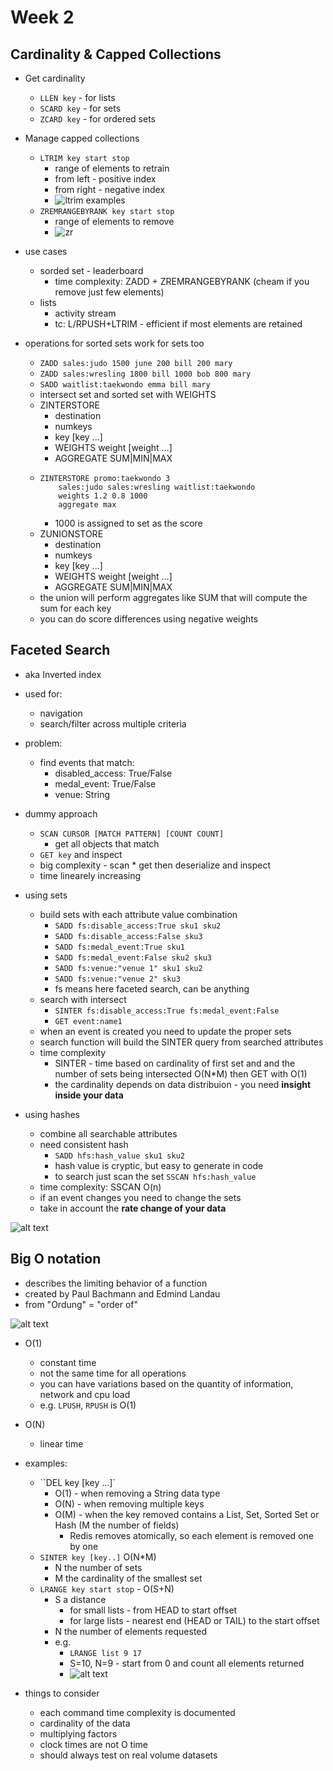 # Week 2

## Cardinality & Capped Collections

- Get cardinality
    - `LLEN key` - for lists
    - `SCARD key` - for sets
    - `ZCARD key` - for ordered sets

- Manage capped collections
    - `LTRIM key start stop`
        - range of elements to retrain
        - from left - positive index
        - from right - negative index
        - ![ltrim examples](media/image-ltrim.png)
    - `ZREMRANGEBYRANK key start stop`
        - range of elements to remove
        - ![zr](media/image-rem-range.png)

- use cases
    - sorded set - leaderboard 
        - time complexity: ZADD + ZREMRANGEBYRANK (cheam if you remove just few elements)
    - lists
        - activity stream
        - tc: L/RPUSH+LTRIM - efficient if most elements are retained

- operations for sorted sets work for sets too
    - `ZADD sales:judo 1500 june 200 bill 200 mary`
    - `ZADD sales:wresling 1800 bill 1000 bob 800 mary`
    - `SADD waitlist:taekwondo emma bill mary`
    - intersect set and sorted set with WEIGHTS
    - ZINTERSTORE
        - destination
        - numkeys
        - key [key ...]
        - WEIGHTS weight [weight ...]
        - AGGREGATE SUM|MIN|MAX
    - 
        ```
        ZINTERSTORE promo:taekwondo 3 
            sales:judo sales:wresling waitlist:taekwondo
            weights 1.2 0.8 1000
            aggregate max
        ```
        - 1000 is assigned to set as the score
    - ZUNIONSTORE
        - destination
        - numkeys
        - key [key ...]
        - WEIGHTS weight [weight ...]
        - AGGREGATE SUM|MIN|MAX
    - the union will perform aggregates like SUM that will compute the sum for each key
    - you can do score differences using negative weights


## Faceted Search
- aka Inverted index
- used for:
    - navigation
    - search/filter across multiple criteria

- problem: 
    - find events that match:
        - disabled_access: True/False
        - medal_event: True/False
        - venue: String

- dummy approach
    - `SCAN CURSOR [MATCH PATTERN] [COUNT COUNT]`
        - get all objects that match
    - `GET key` and inspect
    - big complexity - scan * get then deserialize and inspect
    - time linearely increasing

- using sets
    - build sets with each attribute value combination
        - `SADD fs:disable_access:True sku1 sku2`
        - `SADD fs:disable_access:False sku3`
        - `SADD fs:medal_event:True sku1`
        - `SADD fs:medal_event:False sku2 sku3`
        - `SADD fs:venue:"venue 1" sku1 sku2`
        - `SADD fs:venue:"venue 2" sku3`
        - fs means here faceted search, can be anything
    - search with intersect
        - `SINTER fs:disable_access:True fs:medal_event:False`
        - `GET event:name1`
    - when an event is created you need to update the proper sets
    - search function will build the SINTER query from searched attributes
    - time complexity
        - SINTER - time based on cardinality of first set and and the number of sets being intersected O(N*M) then GET with O(1)
        - the cardinality depends on data distribuion - you need **insight inside your data**

- using hashes
    - combine all searchable attributes
    - need consistent hash
        - `SADD hfs:hash_value sku1 sku2`
        - hash value is cryptic, but easy to generate in code
        - to search just scan the set `SSCAN hfs:hash_value` 
    - time complexity: SSCAN O(n)
    - if an event changes you need to change the sets
    - take in account the **rate change of your data**

![alt text](media/image-cpu-time.png)

## Big O notation
- describes the limiting behavior of a function
- created by Paul Bachmann and Edmind Landau
- from "Ordung" = "order of"

![alt text](media/image-big-o.png)

- O(1) 
    - constant time
    - not the same time for all operations
    - you can have variations based on the quantity of information, network and cpu load
    - e.g. `LPUSH`, `RPUSH` is O(1)
- O(N)
    - linear time

- examples:
    - ``DEL key [key ...]`
        - O(1) - when removing a String data type
        - O(N) - when removing multiple keys
        - O(M) - when the key removed contains a List, Set, Sorted Set or Hash (M the number of fields)
            - Redis removes atomically, so each element is removed one by one
    - `SINTER key [key..]` O(N*M)
        - N the number of sets
        - M the cardinality of the smallest set
    - `LRANGE key start stop` - O(S+N)
        - S a distance 
            - for small lists - from HEAD to start offset
            - for large lists - nearest end (HEAD or TAIL) to the start offset
        - N the number of elements requested
        - e.g.
            - `LRANGE list 9 17`
            - S=10, N=9 - start from 0 and count all elements returned
            - ![alt text](media/image-lrange-big-o.png)

- things to consider
    - each command time complexity is documented
    - cardinality of the data
    - multiplying factors
    - clock times are not O time
    - should always test on real volume datasets

